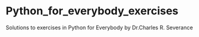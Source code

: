 # Python_for_everybody_exercises
Solutions to exercises in Python for Everybody by Dr.Charles R. Severance
